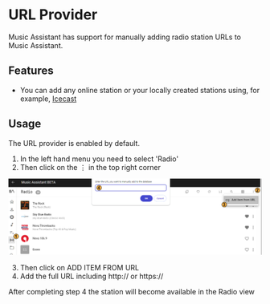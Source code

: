 # URL Provider

Music Assistant has support for manually adding radio station URLs to Music Assistant.

## Features

- You can add any online station or your locally created stations using, for example, [Icecast](https://icecast.org/)

## Usage

The URL provider is enabled by default.

1. In the left hand menu you need to select 'Radio'
2. Then click on the ⋮ in the top right corner

![screenshot](../assets/screenshots/url.png)

3. Then click on ADD ITEM FROM URL
4. Add the full URL including http:// or https:// 

After completing step 4 the station will become available in the Radio view
